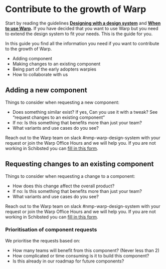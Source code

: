 # Contribute to the growth of Warp

Start by reading the guidelines **[Designing with a design system](/guidelines/design-system/)** and **[When to use Warp](/guidelines/design-system/#when-to-use-warp).** If you have decided that you want to use Warp but you need to extend the design system to fit your needs. This is the guide for you.

In this guide you find all the information you need if you want to contribute to the growth of Warp.

- Adding component
- Making changes to an existing component
- Being part of the early adopters warpies
- How to collaborate with us

## Adding a new component

Things to consider when requesting a new component:

- Does something similar exist? If yes, Can you use it with a tweak? See “request changes to an existing component”
- If no: Is this something that benefits more than just your team?
- What variants and use cases do you see?

Reach out to the Warp team on slack #nmp-warp-design-system with your request or join the Warp Office Hours and we will help you. If you are not working in Schibsted you can [fill in this form](https://docs.google.com/forms/d/e/1FAIpQLSfs54AvPDtDdJNsN0-YeAxHV-6Qd5V2p4EJo7qEzLlCu9Pe_g/viewform).

## Requesting changes to an existing component

Things to consider when requesting a change to a component:

- How does this change affect the overall product?
- If no: Is this something that benefits more than just your team?
- What variants and use cases do you see?

Reach out to the Warp team on slack #nmp-warp-design-system with your request or join the Warp Office Hours and we will help you. If you are not working in Schibsted you can [fill in this form](https://docs.google.com/forms/d/e/1FAIpQLSfs54AvPDtDdJNsN0-YeAxHV-6Qd5V2p4EJo7qEzLlCu9Pe_g/viewform).

### Prioritisation of component requests

We prioritise the requests based on:

- How many teams will benefit from this component? (Never less than 2)
- How complicated or time consuming is it to build this component?
- Is this already in our roadmap for future components?
